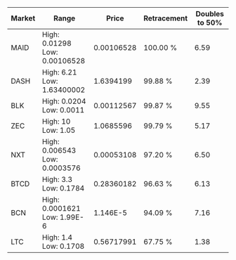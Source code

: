 | Market | Range | Price| Retracement | Doubles to 50% |
| --- | --- | --- | --- | --- |
| MAID | High: 0.01298<br />Low: 0.00106528 | 0.00106528 | 100.00 % | 6.59 |
| DASH | High: 6.21<br />Low: 1.63400002 | 1.6394199 | 99.88 % | 2.39 |
| BLK | High: 0.0204<br />Low: 0.0011 | 0.00112567 | 99.87 % | 9.55 |
| ZEC | High: 10<br />Low: 1.05 | 1.0685596 | 99.79 % | 5.17 |
| NXT | High: 0.006543<br />Low: 0.0003576 | 0.00053108 | 97.20 % | 6.50 |
| BTCD | High: 3.3<br />Low: 0.1784 | 0.28360182 | 96.63 % | 6.13 |
| BCN | High: 0.0001621<br />Low: 1.99E-6 | 1.146E-5 | 94.09 % | 7.16 |
| LTC | High: 1.4<br />Low: 0.1708 | 0.56717991 | 67.75 % | 1.38 |
